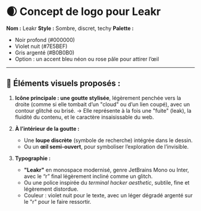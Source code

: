 # 🌒 **Concept de logo pour Leakr**

**Nom :** Leakr
**Style :** Sombre, discret, techy
**Palette :**

- Noir profond (#000000)
- Violet nuit (#7E5BEF)
- Gris argenté (#B0B0B0)
- Option : un accent bleu néon ou rose pâle pour attirer l’œil

---

## 🔹 **Éléments visuels proposés :**

1. **Icône principale : une goutte stylisée**, légèrement penchée vers la droite (comme si elle tombait d’un "cloud" ou d’un lien coupé), avec un contour glitché ou brisé.
   → Elle représente à la fois une "fuite" (leak), la fluidité du contenu, et le caractère insaisissable du web.

2. **À l’intérieur de la goutte :**
   - Une **loupe discrète** (symbole de recherche) intégrée dans le dessin.
   - Ou un **œil semi-ouvert**, pour symboliser l’exploration de l’invisible.

3. **Typographie :**
   - **"Leakr"** en monospace modernisé, genre JetBrains Mono ou Inter, avec le “r” final légèrement incliné comme un glitch.
   - Ou une police inspirée du *terminal hacker aesthetic*, subtile, fine et légèrement distordue.
   - Couleur : violet nuit pour le texte, avec un léger dégradé argenté sur le "r" pour le faire ressortir.
